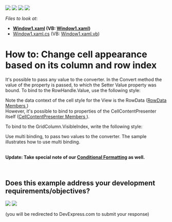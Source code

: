 <!-- default badges list -->
![](https://img.shields.io/endpoint?url=https://codecentral.devexpress.com/api/v1/VersionRange/128648712/11.1.4%2B)
[![](https://img.shields.io/badge/Open_in_DevExpress_Support_Center-FF7200?style=flat-square&logo=DevExpress&logoColor=white)](https://supportcenter.devexpress.com/ticket/details/E2154)
[![](https://img.shields.io/badge/📖_How_to_use_DevExpress_Examples-e9f6fc?style=flat-square)](https://docs.devexpress.com/GeneralInformation/403183)
[![](https://img.shields.io/badge/💬_Leave_Feedback-feecdd?style=flat-square)](#does-this-example-address-your-development-requirementsobjectives)
<!-- default badges end -->
<!-- default file list -->
*Files to look at*:

* **[Window1.xaml](./CS/DXGrid_ConditionalFormatting/Window1.xaml) (VB: [Window1.xaml](./VB/DXGrid_ConditionalFormatting/Window1.xaml))**
* [Window1.xaml.cs](./CS/DXGrid_ConditionalFormatting/Window1.xaml.cs) (VB: [Window1.xaml.vb](./VB/DXGrid_ConditionalFormatting/Window1.xaml.vb))
<!-- default file list end -->
# How to: Change cell appearance based on its column and row index


<p>It's possible to pass any value to the converter. In the Convert method the value of the property is passed, to which the Setter Value property was bound. To bind to the RowHandle.Value, use the following style:</p>
<p><Style x:Key="customCellStyle" TargetType="dxg:CellContentPresenter"><br />    <Setter Property="Background"<br />            Value="{Binding Path= Data.RowHandle.Value,<br />            Converter={local:YourConverter}}"/><br /> </Style></p>
<p>Note the data context of the cell style for the View is the RowData (<a href="http://documentation.devexpress.com/#WPF/DevExpressWpfGridRowDataMembersTopicAll"><u>RowData Members </u></a>)<br /> However, it's possible to bind to properties of the CellContentPresenter itself (<a href="http://documentation.devexpress.com/#WPF/DevExpressWpfGridCellContentPresenterMembersTopicAll"><u>CellContentPresenter Members </u></a>).</p>
<p>To bind to the GridColumn.VisibleIndex, write the following style:</p>
<p><Style x:Key="customCellStyle" TargetType="dxg:CellContentPresenter"><br />    <Setter Property="Background"<br />            Value="{Binding Path= Column.VisibleIndex, RelativeSource={RelativeSource Self},<br />            Converter={local:YourConverter}}"/><br /> </Style></p>
<p>Use multi binding, to pass two values to the converter. The sample illustrates how to use multi binding.<br /><br /></p>
<p><strong>Update: Take special note of our </strong><a href="https://documentation.devexpress.com/#WPF/CustomDocument17130"><strong>Conditional Formatting</strong></a><strong> as well.</strong></p>

<br/>


<!-- feedback -->
## Does this example address your development requirements/objectives?

[<img src="https://www.devexpress.com/support/examples/i/yes-button.svg"/>](https://www.devexpress.com/support/examples/survey.xml?utm_source=github&utm_campaign=wpf-grid-customize-appearance-of-specific-cells&~~~was_helpful=yes) [<img src="https://www.devexpress.com/support/examples/i/no-button.svg"/>](https://www.devexpress.com/support/examples/survey.xml?utm_source=github&utm_campaign=wpf-grid-customize-appearance-of-specific-cells&~~~was_helpful=no)

(you will be redirected to DevExpress.com to submit your response)
<!-- feedback end -->
